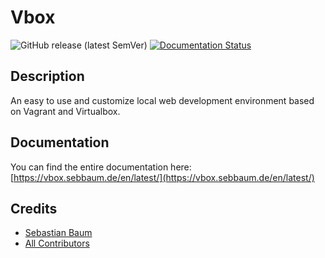 # Vbox

![GitHub release (latest SemVer)](https://img.shields.io/github/v/release/ion2s-gmbh/vbox)
[![Documentation Status](https://readthedocs.org/projects/vbox-docu/badge/?version=latest)](https://vbox.sebbaum.de/en/latest/?badge=latest)

## Description
An easy to use and customize local web development environment based on Vagrant and Virtualbox.

## Documentation
You can find the entire documentation here:
[https://vbox.sebbaum.de/en/latest/](https://vbox.sebbaum.de/en/latest/)

## Credits
* [Sebastian Baum](https://github.com/sebbaum)
* [All Contributors](https://github.com/ion2s-gmbh/vbox/graphs/contributors)
